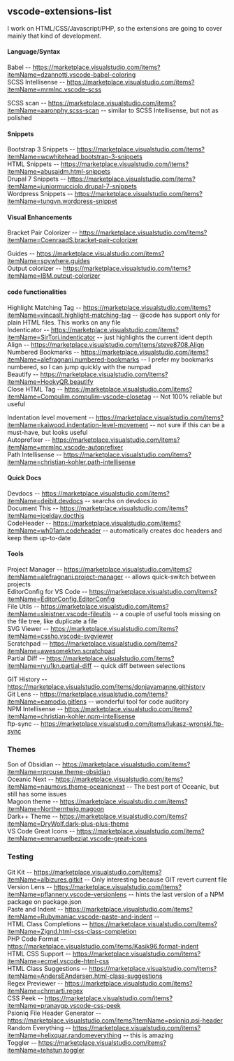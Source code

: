 ## vscode-extensions-list
I work on HTML/CSS/Javascript/PHP, so the extensions are going to cover mainly that kind of development.

#### Language/Syntax

Babel -- <https://marketplace.visualstudio.com/items?itemName=dzannotti.vscode-babel-coloring><br>
SCSS Intellisense -- https://marketplace.visualstudio.com/items?itemName=mrmlnc.vscode-scss<br>

SCSS scan -- https://marketplace.visualstudio.com/items?itemName=aaronphy.scss-scan -- similar to SCSS Intellisense, but not as polished<br>

#### Snippets

Bootstrap 3 Snippets -- <https://marketplace.visualstudio.com/items?itemName=wcwhitehead.bootstrap-3-snippets><br>
HTML Snippets -- <https://marketplace.visualstudio.com/items?itemName=abusaidm.html-snippets><br>
Drupal 7 Snippets -- <https://marketplace.visualstudio.com/items?itemName=juniormucciolo.drupal-7-snippets><br>
Wordpress Snippets -- https://marketplace.visualstudio.com/items?itemName=tungvn.wordpress-snippet<br>

#### Visual Enhancements

Bracket Pair Colorizer -- https://marketplace.visualstudio.com/items?itemName=CoenraadS.bracket-pair-colorizer<br>

Guides -- <https://marketplace.visualstudio.com/items?itemName=spywhere.guides><br>
Output colorizer -- <https://marketplace.visualstudio.com/items?itemName=IBM.output-colorizer><br>

#### code functionalities

Highlight Matching Tag -- <https://marketplace.visualstudio.com/items?itemName=vincaslt.highlight-matching-tag> -- @code has support only for plain HTML files. This works on any file<br>
Indenticator -- <https://marketplace.visualstudio.com/items?itemName=SirTori.indenticator> -- just highlights the current ident depth<br>
Align -- <https://marketplace.visualstudio.com/items/steve8708.Align><br>
Numbered Bookmarks -- <https://marketplace.visualstudio.com/items?itemName=alefragnani.numbered-bookmarks> -- I prefer my bookmarks numbered, so I can jump quickly with the numpad<br>
Beautify -- <https://marketplace.visualstudio.com/items?itemName=HookyQR.beautify><br>
Close HTML Tag -- <https://marketplace.visualstudio.com/items?itemName=Compulim.compulim-vscode-closetag> -- Not 100% reliable but useful<br>

Indentation level movement -- <https://marketplace.visualstudio.com/items?itemName=kaiwood.indentation-level-movement> -- not sure if this can be a must-have, but looks useful<br>
Autoprefixer -- <https://marketplace.visualstudio.com/items?itemName=mrmlnc.vscode-autoprefixer><br>
Path Intellisense -- <https://marketplace.visualstudio.com/items?itemName=christian-kohler.path-intellisense><br>

#### Quick Docs

Devdocs -- <https://marketplace.visualstudio.com/items?itemName=deibit.devdocs> -- searchs on devdocs.io<br>
Document This -- <https://marketplace.visualstudio.com/items?itemName=joelday.docthis><br>
CodeHeader -- <https://marketplace.visualstudio.com/items?itemName=wh01am.codeheader> -- automatically creates doc headers and keep them up-to-date<br>

#### Tools

Project Manager -- <https://marketplace.visualstudio.com/items?itemName=alefragnani.project-manager> -- allows quick-switch between projects<br>
EditorConfig for VS Code -- <https://marketplace.visualstudio.com/items?itemName=EditorConfig.EditorConfig><br>
File Utils -- <https://marketplace.visualstudio.com/items?itemName=sleistner.vscode-fileutils> -- a couple of useful tools missing on the file tree, like duplicate a file<br>
SVG Viewer -- <https://marketplace.visualstudio.com/items?itemName=cssho.vscode-svgviewer><br>
Scratchpad -- <https://marketplace.visualstudio.com/items?itemName=awesomektvn.scratchpad><br>
Partial Diff -- <https://marketplace.visualstudio.com/items?itemName=ryu1kn.partial-diff> -- quick diff between selections<br>

GIT History -- <https://marketplace.visualstudio.com/items/donjayamanne.githistory><br>
Git Lens -- <https://marketplace.visualstudio.com/items?itemName=eamodio.gitlens> -- wonderful tool for code auditory<br>
NPM Intellisense -- <https://marketplace.visualstudio.com/items?itemName=christian-kohler.npm-intellisense><br>
ftp-sync -- <https://marketplace.visualstudio.com/items/lukasz-wronski.ftp-sync><br>


### Themes

Son of Obsidian -- <https://marketplace.visualstudio.com/items?itemName=rprouse.theme-obsidian><br>
Oceanic Next -- <https://marketplace.visualstudio.com/items?itemName=naumovs.theme-oceanicnext> -- The best port of Oceanic, but still has some issues<br>
Magoon theme -- <https://marketplace.visualstudio.com/items?itemName=Northerntwig.magoon><br>
Dark++ Theme -- <https://marketplace.visualstudio.com/items?itemName=DryWolf.dark-plus-plus-theme><br>
VS Code Great Icons -- <https://marketplace.visualstudio.com/items?itemName=emmanuelbeziat.vscode-great-icons><br>

### Testing

Git Kit -- <https://marketplace.visualstudio.com/items?itemName=albizures.gitkit> -- Only interesting because GIT revert current file<br>
Version Lens -- <https://marketplace.visualstudio.com/items?itemName=pflannery.vscode-versionlens> -- hints the last version of a NPM package on package.json<br>
Paste and Indent -- <https://marketplace.visualstudio.com/items?itemName=Rubymaniac.vscode-paste-and-indent> -- <br>
HTML Class Completions -- <https://marketplace.visualstudio.com/items?itemName=Zignd.html-css-class-completion><br>
PHP Code Format -- <https://marketplace.visualstudio.com/items/Kasik96.format-indent><br>
HTML CSS Support -- <https://marketplace.visualstudio.com/items?itemName=ecmel.vscode-html-css><br>
HTML Class Suggestions -- <https://marketplace.visualstudio.com/items?itemName=AndersEAndersen.html-class-suggestions><br>
Regex Previewer -- <https://marketplace.visualstudio.com/items?itemName=chrmarti.regex><br>
CSS Peek -- <https://marketplace.visualstudio.com/items?itemName=pranaygp.vscode-css-peek><br>
Psioniq File Header Generator -- <https://marketplace.visualstudio.com/items?itemName=psioniq.psi-header><br>
Random Everything -- <https://marketplace.visualstudio.com/items?itemName=helixquar.randomeverything> -- this is amazing<br>
Toggler -- <https://marketplace.visualstudio.com/items?itemName=tehstun.toggler><br>

